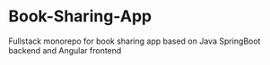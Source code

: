 # Book-Sharing-App
Fullstack monorepo for book sharing app based on Java SpringBoot backend and Angular frontend
